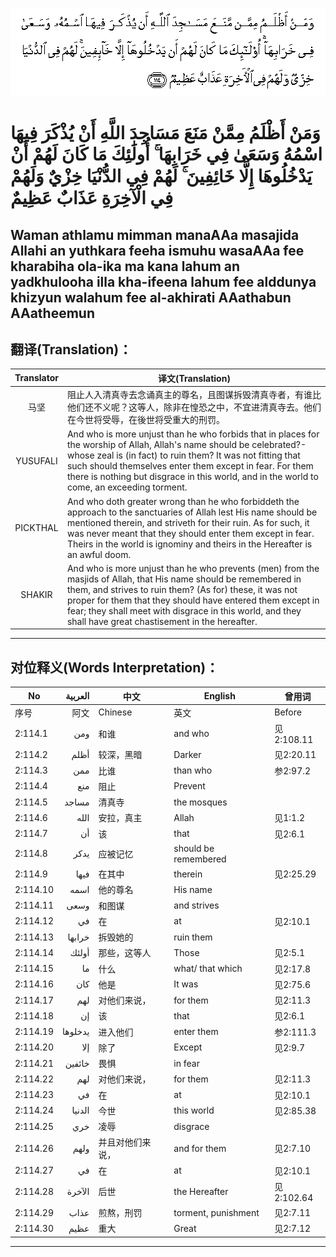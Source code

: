 ![002:114](images/002_114.gif)

#   وَمَنْ أَظْلَمُ مِمَّنْ مَنَعَ مَسَاجِدَ اللَّهِ أَنْ يُذْكَرَ فِيهَا اسْمُهُ وَسَعَىٰ فِي خَرَابِهَا ۚ أُولَٰئِكَ مَا كَانَ لَهُمْ أَنْ يَدْخُلُوهَا إِلَّا خَائِفِينَ ۚ لَهُمْ فِي الدُّنْيَا خِزْيٌ وَلَهُمْ فِي الْآخِرَةِ عَذَابٌ عَظِيمٌ 

## Waman athlamu mimman manaAAa masajida Allahi an yuthkara feeha ismuhu wasaAAa fee kharabiha ola-ika ma kana lahum an yadkhulooha illa kha-ifeena lahum fee alddunya khizyun walahum fee al-akhirati AAathabun AAatheemun

## 翻译(Translation)：

| Translator | 译文(Translation)                                            |
|:----------:| ------------------------------------------------------------ |
| 马坚       | 阻止人入清真寺去念诵真主的尊名，且图谋拆毁清真寺者，有谁比他们还不义呢？这等人，除非在惶恐之中，不宜进清真寺去。他们在今世将受辱，在後世将受重大的刑罚。 |
| YUSUFALI   | And who is more unjust than he who forbids that in places for the worship of Allah, Allah's name should be celebrated?-whose zeal is (in fact) to ruin them? It was not fitting that such should themselves enter them except in fear. For them there is nothing but disgrace in this world, and in the world to come, an exceeding torment. |
| PICKTHAL   | And who doth greater wrong than he who forbiddeth the approach to the sanctuaries of Allah lest His name should be mentioned therein, and striveth for their ruin. As for such, it was never meant that they should enter them except in fear. Theirs in the world is ignominy and theirs in the Hereafter is an awful doom. |
| SHAKIR     | And who is more unjust than he who prevents (men) from the masjids of Allah, that His name should be remembered in them, and strives to ruin them? (As for) these, it was not proper for them that they should have entered them except in fear; they shall meet with disgrace in this world, and they shall have great chastisement in the hereafter. |

---

## 对位释义(Words Interpretation)：

| No       | العربية | 中文             | English              | 曾用词     |
| -------- | -------:| ---------------- | -------------------- | ---------- |
| 序号     | 阿文    | Chinese          | 英文                 | Before     |
| 2:114.1  | ومن     | 和谁             | and who              | 见2:108.11 |
| 2:114.2  | أظلم    | 较深，黑暗       | Darker               | 见2:20.11  |
| 2:114.3  | ممن     | 比谁             | than who             | 参2:97.2   |
| 2:114.4  | منع     | 阻止             | Prevent              |            |
| 2:114.5  | مساجد   | 清真寺           | the mosques          |            |
| 2:114.6  | الله    | 安拉，真主       | Allah                | 见1:1.2    |
| 2:114.7  | أن      | 该               | that                 | 见2:6.1    |
| 2:114.8  | يدكر    | 应被记忆         | should be remembered |            |
| 2:114.9  | فيها    | 在其中           | therein              | 见2:25.29  |
| 2:114.10 | اسمه    | 他的尊名         | His name             |            |
| 2:114.11 | وسعى    | 和图谋           | and strives          |            |
| 2:114.12 | في      | 在               | at                   | 见2:10.1   |
| 2:114.13 | خرابها  | 拆毁她的         | ruin them            |            |
| 2:114.14 | أولئك   | 那些，这等人     | Those                | 见2:5.1    |
| 2:114.15 | ما      | 什么             | what/ that which     | 见2:17.8   |
| 2:114.16 | كان     | 他是             | It was               | 见2:75.6   |
| 2:114.17 | لهم     | 对他们来说，     | for them             | 见2:11.3   |
| 2:114.18 | إن      | 该               | that                 | 见2:6.1    |
| 2:114.19 | يدخلوها | 进入他们         | enter them           | 参2:111.3  |
| 2:114.20 | إلا     | 除了             | Except               | 见2:9.7    |
| 2:114.21 | خائفين  | 畏惧             | in fear              |            |
| 2:114.22 | لهم     | 对他们来说，     | for them             | 见2:11.3   |
| 2:114.23 | في      | 在               | at                   | 见2:10.1   |
| 2:114.24 | الدنيا  | 今世             | this world           | 见2:85.38  |
| 2:114.25 | خري     | 凌辱             | disgrace             |            |
| 2:114.26 | ولهم    | 并且对他们来说， | and for them         | 见2:7.10   |
| 2:114.27 | في      | 在               | at                   | 见2:10.1   |
| 2:114.28 | الآخرة  | 后世             | the Hereafter        | 见2:102.64 |
| 2:114.29 | عذاب    | 煎熬，刑罚       | torment, punishment  | 见2:7.11   |
| 2:114.30 | عظيم    | 重大             | Great                | 见2:7.12   |

---
